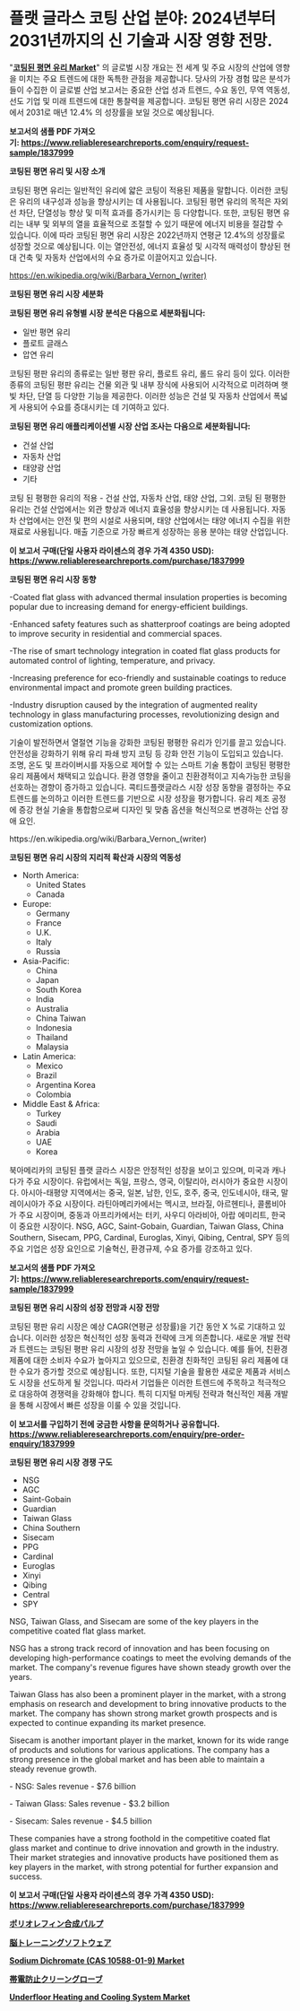 <p><h1>플랫 글라스 코팅 산업 분야: 2024년부터 2031년까지의 신 기술과 시장 영향 전망.</h1></p><p>"<strong><a href="https://www.reliableresearchreports.com/coated-flat-glass-r1837999">코팅된 평면 유리 Market</a></strong>" 의 글로벌 시장 개요는 전 세계 및 주요 시장의 산업에 영향을 미치는 주요 트렌드에 대한 독특한 관점을 제공합니다. 당사의 가장 경험 많은 분석가들이 수집한 이 글로벌 산업 보고서는 중요한 산업 성과 트렌드, 수요 동인, 무역 역동성, 선도 기업 및 미래 트렌드에 대한 통찰력을 제공합니다. 코팅된 평면 유리 시장은 2024에서 2031로 매년 12.4% 의 성장률을 보일 것으로 예상됩니다.</p>
<p><strong>보고서의 샘플 PDF 가져오기:&nbsp;<a href="https://www.reliableresearchreports.com/enquiry/request-sample/1837999">https://www.reliableresearchreports.com/enquiry/request-sample/1837999</a></strong></p>
<p><strong>코팅된 평면 유리 및 시장 소개</strong></p>
<p><p>코팅된 평면 유리는 일반적인 유리에 얇은 코팅이 적용된 제품을 말합니다. 이러한 코팅은 유리의 내구성과 성능을 향상시키는 데 사용됩니다. 코팅된 평면 유리의 목적은 자외선 차단, 단열성능 향상 및 미적 효과를 증가시키는 등 다양합니다. 또한, 코팅된 평면 유리는 내부 및 외부의 열을 효율적으로 조절할 수 있기 때문에 에너지 비용을 절감할 수 있습니다. 이에 따라 코팅된 평면 유리 시장은 2022년까지 연평균 12.4%의 성장률로 성장할 것으로 예상됩니다. 이는 열안전성, 에너지 효율성 및 시각적 매력성이 향상된 현대 건축 및 자동차 산업에서의 수요 증가로 이끌어지고 있습니다.</p></p>
<p><a href="https://en.wikipedia.org/wiki/Barbara_Vernon_(writer)">https://en.wikipedia.org/wiki/Barbara_Vernon_(writer)</a></p>
<p><strong>코팅된 평면 유리 시장 세분화</strong></p>
<p><strong>코팅된 평면 유리 유형별 시장 분석은 다음으로 세분화됩니다:</strong></p>
<p><ul><li>일반 평면 유리</li><li>플로트 글래스</li><li>압연 유리</li></ul></p>
<p><p>코팅된 평판 유리의 종류로는 일반 평판 유리, 플로트 유리, 롤드 유리 등이 있다. 이러한 종류의 코팅된 평판 유리는 건물 외관 및 내부 장식에 사용되어 시각적으로 미려하며 햇빛 차단, 단열 등 다양한 기능을 제공한다. 이러한 성능은 건설 및 자동차 산업에서 폭넓게 사용되어 수요를 증대시키는 데 기여하고 있다.</p></p>
<p><strong>코팅된 평면 유리 애플리케이션별 시장 산업 조사는 다음으로 세분화됩니다:</strong></p>
<p><ul><li>건설 산업</li><li>자동차 산업</li><li>태양광 산업</li><li>기타</li></ul></p>
<p><p>코팅 된 평평한 유리의 적용 - 건설 산업, 자동차 산업, 태양 산업, 그외. 코팅 된 평평한 유리는 건설 산업에서는 외관 향상과 에너지 효율성을 향상시키는 데 사용됩니다. 자동차 산업에서는 안전 및 편의 시설로 사용되며, 태양 산업에서는 태양 에너지 수집을 위한 재료로 사용됩니다. 매출 기준으로 가장 빠르게 성장하는 응용 분야는 태양 산업입니다.</p></p>
<p><strong>이 보고서 구매(단일 사용자 라이센스의 경우 가격 4350 USD): <a href="https://www.reliableresearchreports.com/purchase/1837999">https://www.reliableresearchreports.com/purchase/1837999</a></strong></p>
<p><strong>코팅된 평면 유리 시장 동향</strong></p>
<p><p>-Coated flat glass with advanced thermal insulation properties is becoming popular due to increasing demand for energy-efficient buildings.</p><p>-Enhanced safety features such as shatterproof coatings are being adopted to improve security in residential and commercial spaces.</p><p>-The rise of smart technology integration in coated flat glass products for automated control of lighting, temperature, and privacy.</p><p>-Increasing preference for eco-friendly and sustainable coatings to reduce environmental impact and promote green building practices.</p><p>-Industry disruption caused by the integration of augmented reality technology in glass manufacturing processes, revolutionizing design and customization options.</p><p>기술이 발전하면서 열절연 기능을 강화한 코팅된 평평한 유리가 인기를 끌고 있습니다. 안전성을 강화하기 위해 유리 파쇄 방지 코팅 등 강화 안전 기능이 도입되고 있습니다. 조명, 온도 및 프라이버시를 자동으로 제어할 수 있는 스마트 기술 통합이 코팅된 평평한 유리 제품에서 채택되고 있습니다. 환경 영향을 줄이고 친환경적이고 지속가능한 코팅을 선호하는 경향이 증가하고 있습니다. 콕티드플랫글라스 시장 성장 동향을 결정하는 주요 트렌드를 논의하고 이러한 트렌드를 기반으로 시장 성장을 평가합니다. 유리 제조 공정에 증강 현실 기술을 통합함으로써 디자인 및 맞춤 옵션을 혁신적으로 변경하는 산업 장애 요인.</p></p>
<p>https://en.wikipedia.org/wiki/Barbara_Vernon_(writer)</p>
<p><strong>코팅된 평면 유리 시장의 지리적 확산과 시장의 역동성</strong></p>
<p><ul>
    <li>
        North America:
        <ul>
            <li>United States</li>
            <li>Canada</li>
        </ul>
    </li>
    <li>
        Europe:
        <ul>
            <li>Germany</li>
            <li>France</li>
            <li>U.K.</li>
            <li>Italy</li>
            <li>Russia</li>
        </ul>
    </li>
    <li>
        Asia-Pacific:
        <ul>
            <li>China</li>
            <li>Japan</li>
            <li>South Korea</li>
            <li>India</li>
            <li>Australia</li>
            <li>China Taiwan</li>
            <li>Indonesia</li>
            <li>Thailand</li>
            <li>Malaysia</li>
        </ul>
    </li>
    <li>
        Latin America:
        <ul>
            <li>Mexico</li>
            <li>Brazil</li>
            <li>Argentina Korea</li>
            <li>Colombia</li>
        </ul>
    </li>
    <li>
        Middle East & Africa:
        <ul>
            <li>Turkey</li>
            <li>Saudi</li>
            <li>Arabia</li>
            <li>UAE</li>
            <li>Korea</li>
        </ul>
    </li>
    </ul></p>
<p><p>북아메리카의 코팅된 플랫 글라스 시장은 안정적인 성장을 보이고 있으며, 미국과 캐나다가 주요 시장이다. 유럽에서는 독일, 프랑스, 영국, 이탈리아, 러시아가 중요한 시장이다. 아시아-태평양 지역에서는 중국, 일본, 남한, 인도, 호주, 중국, 인도네시아, 태국, 말레이시아가 주요 시장이다. 라틴아메리카에서는 멕시코, 브라질, 아르헨티나, 콜롬비아가 주요 시장이며, 중동과 아프리카에서는 터키, 사우디 아라비아, 아랍 에미리트, 한국이 중요한 시장이다. NSG, AGC, Saint-Gobain, Guardian, Taiwan Glass, China Southern, Sisecam, PPG, Cardinal, Euroglas, Xinyi, Qibing, Central, SPY 등의 주요 기업은 성장 요인으로 기술혁신, 환경규제, 수요 증가를 강조하고 있다.</p></p>
<p><strong>보고서의 샘플 PDF 가져오기:&nbsp;<a href="https://www.reliableresearchreports.com/enquiry/request-sample/1837999">https://www.reliableresearchreports.com/enquiry/request-sample/1837999</a></strong></p>
<p><strong>코팅된 평면 유리 시장의 성장 전망과 시장 전망</strong></p>
<p><p>코팅된 평판 유리 시장은 예상 CAGR(연평균 성장률)을 기간 동안 X %로 기대하고 있습니다. 이러한 성장은 혁신적인 성장 동력과 전략에 크게 의존합니다. 새로운 개발 전략과 트렌드는 코팅된 평판 유리 시장의 성장 전망을 높일 수 있습니다. 예를 들어, 친환경 제품에 대한 소비자 수요가 높아지고 있으므로, 친환경 친화적인 코팅된 유리 제품에 대한 수요가 증가할 것으로 예상됩니다. 또한, 디지털 기술을 활용한 새로운 제품과 서비스도 시장을 선도하게 될 것입니다. 따라서 기업들은 이러한 트렌드에 주목하고 적극적으로 대응하여 경쟁력을 강화해야 합니다. 특히 디지털 마케팅 전략과 혁신적인 제품 개발을 통해 시장에서 빠른 성장을 이룰 수 있을 것입니다.</p></p>
<p><strong>이 보고서를 구입하기 전에 궁금한 사항을 문의하거나 공유합니다. <a href="https://www.reliableresearchreports.com/enquiry/pre-order-enquiry/1837999">https://www.reliableresearchreports.com/enquiry/pre-order-enquiry/1837999</a></strong></p>
<p><strong>코팅된 평면 유리 시장 경쟁 구도</strong></p>
<p><ul><li>NSG</li><li>AGC</li><li>Saint-Gobain</li><li>Guardian</li><li>Taiwan Glass</li><li>China Southern</li><li>Sisecam</li><li>PPG</li><li>Cardinal</li><li>Euroglas</li><li>Xinyi</li><li>Qibing</li><li>Central</li><li>SPY</li></ul></p>
<p><p>NSG, Taiwan Glass, and Sisecam are some of the key players in the competitive coated flat glass market. </p><p>NSG has a strong track record of innovation and has been focusing on developing high-performance coatings to meet the evolving demands of the market. The company's revenue figures have shown steady growth over the years.</p><p>Taiwan Glass has also been a prominent player in the market, with a strong emphasis on research and development to bring innovative products to the market. The company has shown strong market growth prospects and is expected to continue expanding its market presence.</p><p>Sisecam is another important player in the market, known for its wide range of products and solutions for various applications. The company has a strong presence in the global market and has been able to maintain a steady revenue growth.</p><p>- NSG: Sales revenue - $7.6 billion</p><p>- Taiwan Glass: Sales revenue - $3.2 billion</p><p>- Sisecam: Sales revenue - $4.5 billion</p><p>These companies have a strong foothold in the competitive coated flat glass market and continue to drive innovation and growth in the industry. Their market strategies and innovative products have positioned them as key players in the market, with strong potential for further expansion and success.</p></p>
<p><strong>이 보고서 구매(단일 사용자 라이센스의 경우 가격 4350 USD): <a href="https://www.reliableresearchreports.com/purchase/1837999">https://www.reliableresearchreports.com/purchase/1837999</a></strong></p>
<p><strong><p><a href="https://github.com/TerrellConn/Market-Research-Report-List-3/blob/main/483985184428.md">ポリオレフィン合成パルプ</a></p><p><a href="https://medium.com/@val0mzimin/%E8%84%B3%E3%83%88%E3%83%AC%E3%83%BC%E3%83%8B%E3%83%B3%E3%82%B0%E3%82%BD%E3%83%95%E3%83%88%E3%82%A6%E3%82%A7%E3%82%A2%E7%94%A3%E6%A5%AD%E3%81%AE%E5%88%86%E6%9E%90%E3%83%AC%E3%83%9D%E3%83%BC%E3%83%88-%E5%B8%82%E5%A0%B4%E8%A6%8F%E6%A8%A1%E3%81%AF2024%E5%B9%B4%E3%81%8B%E3%82%892031%E5%B9%B4%E3%81%BE%E3%81%A7%E3%81%AE%E6%9C%9F%E9%96%93%E3%81%AB6-9-%E3%81%AEcagr%E3%81%A7%E6%88%90%E9%95%B7%E3%81%97-%E3%82%A2%E3%83%97%E3%83%AA%E3%82%B1%E3%83%BC%E3%82%B7%E3%83%A7%E3%83%B3-%E7%A8%AE%E9%A1%9E-%E5%9C%B0%E5%9F%9F%E5%88%A5%E3%81%AB%E4%BA%88%E6%B8%AC%E3%81%95%E3%82%8C%E3%81%A6%E3%81%84%E3%81%BE%E3%81%99-eb0522a344a7">脳トレーニングソフトウェア</a></p><p><a href="https://www.linkedin.com/pulse/insights-sodium-dichromate-cas-10588-01-9-industry-market-ggi2e?trackingId=B7k6uRzMRxqsLI6owrJ6gw%3D%3D">Sodium Dichromate (CAS 10588-01-9) Market</a></p><p><a href="https://github.com/RandallRunte2023/Market-Research-Report-List-2/blob/main/122239684429.md">帯電防止クリーングローブ</a></p><p><a href="https://github.com/marthawweekle/Market-Research-Report-List-2/blob/main/underfloor-heating-and-cooling-system-market.md">Underfloor Heating and Cooling System Market</a></p></strong></p>
<p></p>